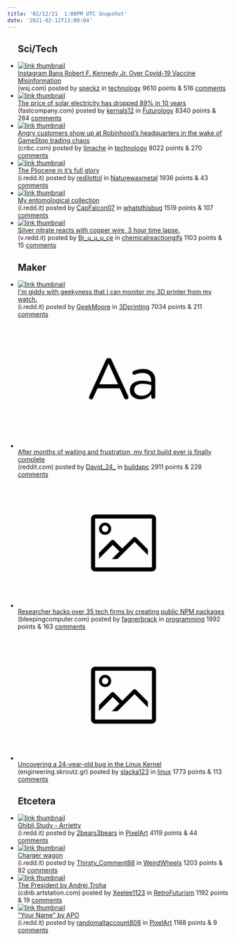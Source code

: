 ```yaml
---
title: '02/12/21  1:00PM UTC Snapshot'
date: '2021-02-12T13:00:04'
---
```

<ul>
<h2>Sci/Tech</h2>

<li><a href='https://www.wsj.com/articles/instagram-bans-robert-f-kennedy-jr-over-covid-19-vaccine-misinformation-11613029259'><img src='https://b.thumbs.redditmedia.com/rJX5avYV_McsYCfcGv0zB52FIIQ1hfmsTa4waZbTibI.jpg' alt='link thumbnail'></a><div><div class='linkTitle'><a href='https://www.wsj.com/articles/instagram-bans-robert-f-kennedy-jr-over-covid-19-vaccine-misinformation-11613029259'>Instagram Bans Robert F. Kennedy Jr. Over Covid-19 Vaccine Misinformation</a></div>(wsj.com) posted by <a href='https://www.reddit.com/user/speckz'>speckz</a> in <a href='https://www.reddit.com/r/technology'>technology</a> 9610 points & 516 <a href='https://www.reddit.com/r/technology/comments/lhooxx/instagram_bans_robert_f_kennedy_jr_over_covid19/'>comments</a></div></li>

<li><a href='https://www.fastcompany.com/90583426/the-price-of-solar-electricity-has-dropped-89-in-10-years'><img src='https://b.thumbs.redditmedia.com/NohxfG1oOBGmmRkGSUYH1QqJ7INmCnBBa8Fmn9Hz3jg.jpg' alt='link thumbnail'></a><div><div class='linkTitle'><a href='https://www.fastcompany.com/90583426/the-price-of-solar-electricity-has-dropped-89-in-10-years'>The price of solar electricity has dropped 89% in 10 years</a></div>(fastcompany.com) posted by <a href='https://www.reddit.com/user/kernals12'>kernals12</a> in <a href='https://www.reddit.com/r/Futurology'>Futurology</a> 8340 points & 284 <a href='https://www.reddit.com/r/Futurology/comments/lhv0cl/the_price_of_solar_electricity_has_dropped_89_in/'>comments</a></div></li>

<li><a href='https://www.cnbc.com/2021/02/11/angry-customers-show-up-at-robinhoods-headquarters-in-the-wake-of-gamestop-chaos.html'><img src='https://a.thumbs.redditmedia.com/fhDSbSSvTSLvDNvEpTNummDkQkeb8HE4HSSVSnOTP98.jpg' alt='link thumbnail'></a><div><div class='linkTitle'><a href='https://www.cnbc.com/2021/02/11/angry-customers-show-up-at-robinhoods-headquarters-in-the-wake-of-gamestop-chaos.html'>Angry customers show up at Robinhood’s headquarters in the wake of GameStop trading chaos</a></div>(cnbc.com) posted by <a href='https://www.reddit.com/user/limache'>limache</a> in <a href='https://www.reddit.com/r/technology'>technology</a> 8022 points & 270 <a href='https://www.reddit.com/r/technology/comments/lhud1n/angry_customers_show_up_at_robinhoods/'>comments</a></div></li>

<li><a href='https://i.redd.it/3zci75jcfxg61.jpg'><img src='https://b.thumbs.redditmedia.com/J5Nk1WkoJqgg4KCL59Ykusul2OHFqvYzdao_1Sc92OA.jpg' alt='link thumbnail'></a><div><div class='linkTitle'><a href='https://i.redd.it/3zci75jcfxg61.jpg'>The Pliocene in it’s full glory</a></div>(i.redd.it) posted by <a href='https://www.reddit.com/user/redilottol'>redilottol</a> in <a href='https://www.reddit.com/r/Naturewasmetal'>Naturewasmetal</a> 1936 points & 43 <a href='https://www.reddit.com/r/Naturewasmetal/comments/lhwxdm/the_pliocene_in_its_full_glory/'>comments</a></div></li>

<li><a href='https://i.redd.it/lsp0dfgiywg61.jpg'><img src='https://b.thumbs.redditmedia.com/_b3MF93i7oTQYAJNaP4CmK2_Aoe_wvD4dXGO50yYATg.jpg' alt='link thumbnail'></a><div><div class='linkTitle'><a href='https://i.redd.it/lsp0dfgiywg61.jpg'>My entomological collection</a></div>(i.redd.it) posted by <a href='https://www.reddit.com/user/CapFalcon07'>CapFalcon07</a> in <a href='https://www.reddit.com/r/whatsthisbug'>whatsthisbug</a> 1519 points & 107 <a href='https://www.reddit.com/r/whatsthisbug/comments/lhuunx/my_entomological_collection/'>comments</a></div></li>

<li><a href='https://v.redd.it/egmqyp50kyg61'><img src='https://b.thumbs.redditmedia.com/DoxrVDxuGN1Bb3IMY85rD9L2qqQrBaaKLojLsnKcM4M.jpg' alt='link thumbnail'></a><div><div class='linkTitle'><a href='https://v.redd.it/egmqyp50kyg61'>Silver nitrate reacts with copper wire, 3 hour time lapse.</a></div>(v.redd.it) posted by <a href='https://www.reddit.com/user/Br_u_u_u_ce'>Br_u_u_u_ce</a> in <a href='https://www.reddit.com/r/chemicalreactiongifs'>chemicalreactiongifs</a> 1103 points & 15 <a href='https://www.reddit.com/r/chemicalreactiongifs/comments/li1itd/silver_nitrate_reacts_with_copper_wire_3_hour/'>comments</a></div></li>

<h2>Maker</h2>

<li><a href='https://i.redd.it/atq57ctf2wg61.jpg'><img src='https://a.thumbs.redditmedia.com/Nl_GDCdlMJBqF0tuIcodnGgRZlo8FDC7ZUgHyMB94O8.jpg' alt='link thumbnail'></a><div><div class='linkTitle'><a href='https://i.redd.it/atq57ctf2wg61.jpg'>I'm giddy with geekyness that I can monitor my 3D printer from my watch.</a></div>(i.redd.it) posted by <a href='https://www.reddit.com/user/GeekMoore'>GeekMoore</a> in <a href='https://www.reddit.com/r/3Dprinting'>3Dprinting</a> 7034 points & 211 <a href='https://www.reddit.com/r/3Dprinting/comments/lhqlwl/im_giddy_with_geekyness_that_i_can_monitor_my_3d/'>comments</a></div></li>

<li><a href='https://www.reddit.com/r/buildapc/comments/lhqn57/after_months_of_waiting_and_frustration_my_first/'><svg version='1.1' viewBox='-34 -12 104 64' preserveAspectRatio='xMidYMid slice' xmlns='http://www.w3.org/2000/svg' xmlns:xlink='http://www.w3.org/1999/xlink'>
    <title>text link thumbnail</title>
    <path d='M12.19,8.84a1.45,1.45,0,0,0-1.4-1h-.12a1.46,1.46,0,0,0-1.42,1L1.14,26.56a1.29,1.29,0,0,0-.14.59,1,1,0,0,0,1,1,1.12,1.12,0,0,0,1.08-.77l2.08-4.65h11l2.08,4.59a1.24,1.24,0,0,0,1.12.83,1.08,1.08,0,0,0,1.08-1.08,1.64,1.64,0,0,0-.14-.57ZM6.08,20.71l4.59-10.22,4.6,10.22Z'>
    </path>
    <path d='M32.24,14.78A6.35,6.35,0,0,0,27.6,13.2a11.36,11.36,0,0,0-4.7,1,1,1,0,0,0-.58.89,1,1,0,0,0,.94.92,1.23,1.23,0,0,0,.39-.08,8.87,8.87,0,0,1,3.72-.81c2.7,0,4.28,1.33,4.28,3.92v.5a15.29,15.29,0,0,0-4.42-.61c-3.64,0-6.14,1.61-6.14,4.64v.05c0,2.95,2.7,4.48,5.37,4.48a6.29,6.29,0,0,0,5.19-2.48V26.9a1,1,0,0,0,1,1,1,1,0,0,0,1-1.06V19A5.71,5.71,0,0,0,32.24,14.78Zm-.56,7.7c0,2.28-2.17,3.89-4.81,3.89-1.94,0-3.61-1.06-3.61-2.86v-.06c0-1.8,1.5-3,4.2-3a15.2,15.2,0,0,1,4.22.61Z'>
    </path>
    </svg></a><div><div class='linkTitle'><a href='https://www.reddit.com/r/buildapc/comments/lhqn57/after_months_of_waiting_and_frustration_my_first/'>After months of waiting and frustration, my first build ever is finally complete</a></div>(reddit.com) posted by <a href='https://www.reddit.com/user/David_24_'>David_24_</a> in <a href='https://www.reddit.com/r/buildapc'>buildapc</a> 2911 points & 228 <a href='https://www.reddit.com/r/buildapc/comments/lhqn57/after_months_of_waiting_and_frustration_my_first/'>comments</a></div></li>

<li><a href='https://www.bleepingcomputer.com/news/security/researcher-hacks-over-35-tech-firms-in-novel-supply-chain-attack/'><svg version='1.1' viewBox='-34 -14 104 64' preserveAspectRatio='xMidYMid meet' xmlns='http://www.w3.org/2000/svg' xmlns:xlink='http://www.w3.org/1999/xlink'>
    <title>link thumbnail</title>
    <path d='M32,4H4A2,2,0,0,0,2,6V30a2,2,0,0,0,2,2H32a2,2,0,0,0,2-2V6A2,2,0,0,0,32,4ZM4,30V6H32V30Z'></path>
    <path d='M8.92,14a3,3,0,1,0-3-3A3,3,0,0,0,8.92,14Zm0-4.6A1.6,1.6,0,1,1,7.33,11,1.6,1.6,0,0,1,8.92,9.41Z'></path>
    <path d='M22.78,15.37l-5.4,5.4-4-4a1,1,0,0,0-1.41,0L5.92,22.9v2.83l6.79-6.79L16,22.18l-3.75,3.75H15l8.45-8.45L30,24V21.18l-5.81-5.81A1,1,0,0,0,22.78,15.37Z'></path>
    </svg></a><div><div class='linkTitle'><a href='https://www.bleepingcomputer.com/news/security/researcher-hacks-over-35-tech-firms-in-novel-supply-chain-attack/'>Researcher hacks over 35 tech firms by creating public NPM packages</a></div>(bleepingcomputer.com) posted by <a href='https://www.reddit.com/user/fagnerbrack'>fagnerbrack</a> in <a href='https://www.reddit.com/r/programming'>programming</a> 1992 points & 163 <a href='https://www.reddit.com/r/programming/comments/lhu44g/researcher_hacks_over_35_tech_firms_by_creating/'>comments</a></div></li>

<li><a href='https://engineering.skroutz.gr/blog/uncovering-a-24-year-old-bug-in-the-linux-kernel/'><svg version='1.1' viewBox='-34 -14 104 64' preserveAspectRatio='xMidYMid meet' xmlns='http://www.w3.org/2000/svg' xmlns:xlink='http://www.w3.org/1999/xlink'>
    <title>link thumbnail</title>
    <path d='M32,4H4A2,2,0,0,0,2,6V30a2,2,0,0,0,2,2H32a2,2,0,0,0,2-2V6A2,2,0,0,0,32,4ZM4,30V6H32V30Z'></path>
    <path d='M8.92,14a3,3,0,1,0-3-3A3,3,0,0,0,8.92,14Zm0-4.6A1.6,1.6,0,1,1,7.33,11,1.6,1.6,0,0,1,8.92,9.41Z'></path>
    <path d='M22.78,15.37l-5.4,5.4-4-4a1,1,0,0,0-1.41,0L5.92,22.9v2.83l6.79-6.79L16,22.18l-3.75,3.75H15l8.45-8.45L30,24V21.18l-5.81-5.81A1,1,0,0,0,22.78,15.37Z'></path>
    </svg></a><div><div class='linkTitle'><a href='https://engineering.skroutz.gr/blog/uncovering-a-24-year-old-bug-in-the-linux-kernel/'>Uncovering a 24-year-old bug in the Linux Kernel</a></div>(engineering.skroutz.gr) posted by <a href='https://www.reddit.com/user/slacka123'>slacka123</a> in <a href='https://www.reddit.com/r/linux'>linux</a> 1773 points & 113 <a href='https://www.reddit.com/r/linux/comments/lht2ky/uncovering_a_24yearold_bug_in_the_linux_kernel/'>comments</a></div></li>

<h2>Etcetera</h2>

<li><a href='https://i.redd.it/4ef1iel5nwg61.png'><img src='https://a.thumbs.redditmedia.com/OL4FgIMo7giR88B8lqLNzrbbJAS9V1NdZZQiged2Cc4.jpg' alt='link thumbnail'></a><div><div class='linkTitle'><a href='https://i.redd.it/4ef1iel5nwg61.png'>Ghibli Study - Arrietty</a></div>(i.redd.it) posted by <a href='https://www.reddit.com/user/2bears3bears'>2bears3bears</a> in <a href='https://www.reddit.com/r/PixelArt'>PixelArt</a> 4119 points & 44 <a href='https://www.reddit.com/r/PixelArt/comments/lhtb0n/ghibli_study_arrietty/'>comments</a></div></li>

<li><a href='https://i.redd.it/1n8bzx0f1yg61.jpg'><img src='https://a.thumbs.redditmedia.com/DeXNZGAFX4hjZ9bJnUJ0bjOOXuuXQhijYM-yEuKKAq0.jpg' alt='link thumbnail'></a><div><div class='linkTitle'><a href='https://i.redd.it/1n8bzx0f1yg61.jpg'>Charger wagon</a></div>(i.redd.it) posted by <a href='https://www.reddit.com/user/Thirsty_Comment88'>Thirsty_Comment88</a> in <a href='https://www.reddit.com/r/WeirdWheels'>WeirdWheels</a> 1203 points & 82 <a href='https://www.reddit.com/r/WeirdWheels/comments/lhzij4/charger_wagon/'>comments</a></div></li>

<li><a href='https://cdnb.artstation.com/p/assets/images/images/011/369/589/4k/andrej-troha-low-res-thorium-dream-hero.jpg?1529251640'><img src='https://b.thumbs.redditmedia.com/BYBTTQQOlt1rmlys4ItS1M_1BMkIBbOJKdMY94qN-mM.jpg' alt='link thumbnail'></a><div><div class='linkTitle'><a href='https://cdnb.artstation.com/p/assets/images/images/011/369/589/4k/andrej-troha-low-res-thorium-dream-hero.jpg?1529251640'>The President by Andrej Troha</a></div>(cdnb.artstation.com) posted by <a href='https://www.reddit.com/user/Xeelee1123'>Xeelee1123</a> in <a href='https://www.reddit.com/r/RetroFuturism'>RetroFuturism</a> 1192 points & 19 <a href='https://www.reddit.com/r/RetroFuturism/comments/lhlt5o/the_president_by_andrej_troha/'>comments</a></div></li>

<li><a href='https://i.redd.it/2oeo41jqnug61.gif'><img src='https://b.thumbs.redditmedia.com/XEcFjWlVfvLhhyFA-7blHw0sPVSavKlHNpeiS1iz5hg.jpg' alt='link thumbnail'></a><div><div class='linkTitle'><a href='https://i.redd.it/2oeo41jqnug61.gif'>"Your Name" by APO</a></div>(i.redd.it) posted by <a href='https://www.reddit.com/user/randomaltaccount808'>randomaltaccount808</a> in <a href='https://www.reddit.com/r/PixelArt'>PixelArt</a> 1168 points & 9 <a href='https://www.reddit.com/r/PixelArt/comments/lhkkf1/your_name_by_apo/'>comments</a></div></li>

</ul>
